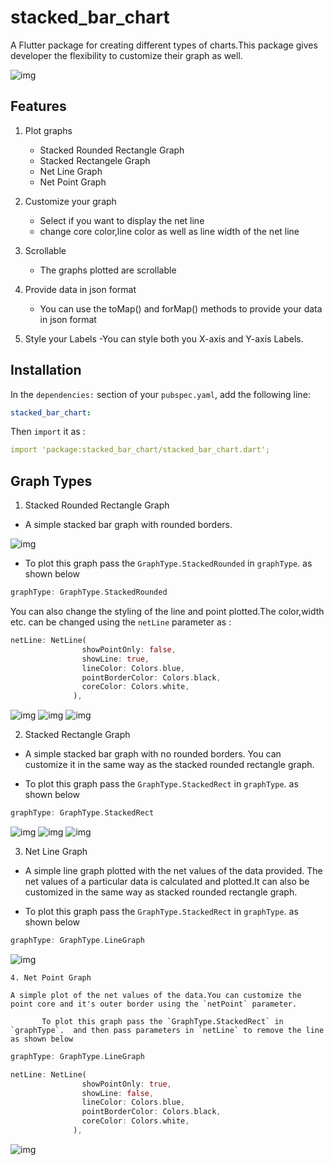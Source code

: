 # stacked_bar_chart

A Flutter package for creating different types of charts.This package gives developer the flexibility to customize their graph as well.

![img](https://github.com/sandeshgyw/stacked_bar_graph/blob/main/images/SRGPL.png?raw=true)

## Features

1. Plot graphs 
    - Stacked Rounded Rectangle Graph
    - Stacked Rectangele Graph
    - Net Line Graph
    - Net Point Graph

2. Customize your graph
    - Select if you want to display the net line
    - change core color,line color as well as line width of the net line

3. Scrollable
    - The graphs plotted are scrollable

4. Provide data in json format
    - You can use the toMap() and forMap() methods to provide your data in json format

5. Style your Labels
    -You can style both you X-axis and Y-axis Labels.

## Installation

In the `dependencies:` section of your `pubspec.yaml`, add the following line:

```yaml
stacked_bar_chart:
```

Then `import` it as :

```yaml
import 'package:stacked_bar_chart/stacked_bar_chart.dart';
```

## Graph Types

1. Stacked Rounded Rectangle Graph
- A simple stacked bar graph  with  rounded borders.

![img](https://github.com/sandeshgyw/stacked_bar_graph/blob/main/images/SRGPL.png?raw=true)
- To plot this graph pass the `GraphType.StackedRounded` in `graphType`. as shown below 

```dart
graphType: GraphType.StackedRounded
```

You can also change the styling of the line and point plotted.The color,width etc. can be changed using the `netLine` parameter as :

```dart
netLine: NetLine(
                showPointOnly: false,
                showLine: true,
                lineColor: Colors.blue,
                pointBorderColor: Colors.black,
                coreColor: Colors.white,
              ),
```
![img](https://github.com/sandeshgyw/stacked_bar_graph/blob/main/images/SRGPL2.png?raw=true)
![img](https://github.com/sandeshgyw/stacked_bar_graph/blob/main/images/SRGP.png?raw=true)
![img](https://github.com/sandeshgyw/stacked_bar_graph/blob/main/images/SRG.png?raw=true)


2. Stacked Rectangle Graph

- A simple stacked bar graph  with no rounded borders. You can customize it in the same way as the stacked rounded rectangle graph.

- To plot this graph pass the `GraphType.StackedRect` in `graphType`. as shown below 

```dart
graphType: GraphType.StackedRect
```
![img](https://github.com/sandeshgyw/stacked_bar_graph/blob/main/images/SGPL.png?raw=true)
![img](https://github.com/sandeshgyw/stacked_bar_graph/blob/main/images/SGP.png?raw=true)
![img](https://github.com/sandeshgyw/stacked_bar_graph/blob/main/images/SG.png?raw=true)

3. Net Line Graph

- A simple line graph plotted with the net values of the data provided. The net values of a particular data is calculated and plotted.It can also be customized in the same way as stacked rounded rectangle graph.

- To plot this graph pass the `GraphType.StackedRect` in `graphType`. as shown below 

```dart
graphType: GraphType.LineGraph
```
![img](https://github.com/sandeshgyw/stacked_bar_graph/blob/main/images/LG.png?raw=true)


    4. Net Point Graph

    A simple plot of the net values of the data.You can customize the point core and it's outer border using the `netPoint` parameter.

           To plot this graph pass the `GraphType.StackedRect` in `graphType`.  and then pass parameters in `netLine` to remove the line as shown below

```dart
graphType: GraphType.LineGraph
```

```dart
netLine: NetLine(
                showPointOnly: true,
                showLine: false,
                lineColor: Colors.blue,
                pointBorderColor: Colors.black,
                coreColor: Colors.white,
              ),
```
![img](https://github.com/sandeshgyw/stacked_bar_graph/blob/main/images/PG.png?raw=true)

